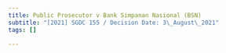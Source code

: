 ```yaml
---
title: Public Prosecutor v Bank Simpanan Nasional (BSN)
subtitle: "[2021] SGDC 155 / Decision Date: 3\_August\_2021"
tags: []

---
```

